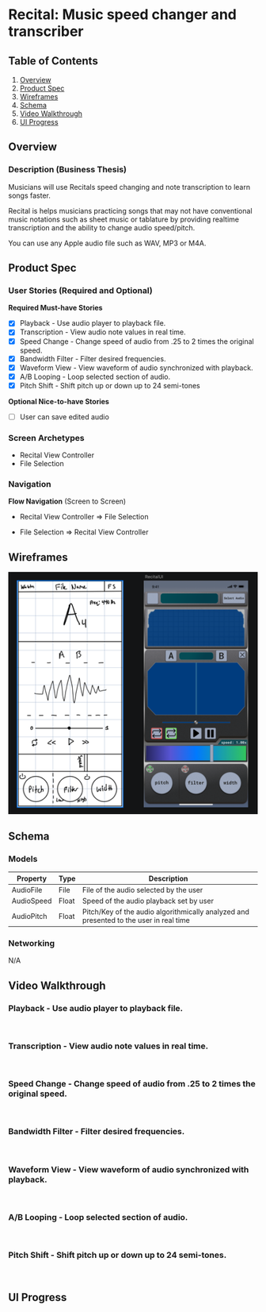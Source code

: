 # Recital: Music speed changer and transcriber
## Table of Contents
1. [Overview](#Overview)
1. [Product Spec](#Product-Spec)
1. [Wireframes](#Wireframes)
1. [Schema](#Schema)
1. [Video Walkthrough](#Video-Walkthrough)
2. [UI Progress](#UI-Progress)

## Overview
### Description (Business Thesis)
Musicians will use 
Recitals speed changing and note transcription to 
learn songs faster.

Recital is helps musicians practicing songs that may not have conventional music notations such as sheet music or tablature by providing realtime transcription and the ability to change audio speed/pitch.

You can use any Apple audio file such as WAV, MP3 or M4A.

## Product Spec

### User Stories (Required and Optional)
**Required Must-have Stories**
* [x] Playback - Use audio player to playback file.
* [x] Transcription - View audio note values in real time.
* [x] Speed Change - Change speed of audio from .25 to 2 times the original speed.
* [x] Bandwidth Filter - Filter desired frequencies.
* [x] Waveform View - View waveform of audio synchronized with playback.
* [x] A/B Looping - Loop selected section of audio. 
* [x] Pitch Shift - Shift pitch up or down up to 24 semi-tones 

**Optional Nice-to-have Stories**
* [ ] User can save edited audio

### Screen Archetypes

* Recital View Controller
* File Selection

### Navigation

**Flow Navigation** (Screen to Screen)

* Recital View Controller => File Selection

* File Selection => Recital View Controller

## Wireframes
<img src="https://github.com/IDEA-LABORATORIES/RECITAL/blob/master/handsketch_to_illustrator.png" width=600>

## Schema 
### Models

| Property | Type | Description |
| --- | --- | --- |
| AudioFile | File | File of the audio selected by the user |
| AudioSpeed | Float | Speed of the audio playback set by user |
| AudioPitch | Float | Pitch/Key of the audio algorithmically analyzed and presented to the user in real time |

### Networking
N/A

## Video Walkthrough
### Playback - Use audio player to playback file.
<a href="https://imgflip.com/gif/40ksh3"><img src="https://i.imgflip.com/40ksh3.gif" title=""/></a>
### Transcription - View audio note values in real time.
<a href="https://imgflip.com/gif/40ksvm"><img src="https://i.imgflip.com/40ksvm.gif" title=""/></a>
### Speed Change - Change speed of audio from .25 to 2 times the original speed.
<a href="https://imgflip.com/gif/40ktcw"><img src="https://i.imgflip.com/40ktcw.gif" title=""/></a>
### Bandwidth Filter - Filter desired frequencies.
<a href="https://imgflip.com/gif/40mk1d"><img src="https://i.imgflip.com/40mk1d.gif" title=""/></a>
### Waveform View - View waveform of audio synchronized with playback.
<a href="https://imgflip.com/gif/40mk93"><img src="https://i.imgflip.com/40mk93.gif" title=""/></a>
### A/B Looping - Loop selected section of audio.
<a href="https://imgflip.com/gif/40mkdd"><img src="https://i.imgflip.com/40mkdd.gif" title=""/></a>
### Pitch Shift - Shift pitch up or down up to 24 semi-tones.
<a href="https://imgflip.com/gif/40mkk2"><img src="https://i.imgflip.com/40mkk2.gif" title=""/></a>

## UI Progress
<a href="https://imgflip.com/gif/3vrn7e"><img src="https://i.imgflip.com/3vrn7e.gif" title=""/></a>

<a href="https://imgflip.com/gif/3x410e"><img src="https://i.imgflip.com/3x410e.gif" title=""/></a>

<a href="https://imgflip.com/gif/3x5v89"><img src="https://i.imgflip.com/3x5v89.gif" title=""/></a>

<a href="https://imgflip.com/gif/3xk9j0"><img src="https://i.imgflip.com/3xk9j0.gif" title=""/></a>

